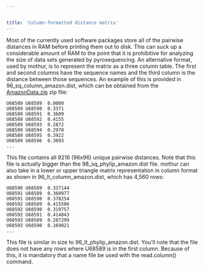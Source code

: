 ```yaml
---


title: 'Column-formatted distance matrix'
---
```

Most of the currently used software packages store all of the pairwise
distances in RAM before printing them out to disk. This can suck up a
considerable amount of RAM to the point that it is prohibitive for
analyzing the size of data sets generated by pyrosequencing. An
alternative format, used by mothur, is to represent the matrix as a
three column table. The first and second columns have the sequence names
and the third column is the distance between those sequences. An example
of this is provided in 96\_sq\_column\_amazon.dist, which can be
obtained from the [ AmazonData.zip](Media:AmazonData.zip) zip
file:

    U68589 U68589  0.0000
    U68589 U68590  0.3371
    U68589 U68591  0.3609
    U68589 U68592  0.4155
    U68589 U68593  0.2872
    U68589 U68594  0.2970
    U68589 U68595  0.3922
    U68589 U68596  0.3093
    ...

This file contains all 9216 (96x96) unique pairwise distances. Note that
this file is actually bigger than the 98\_sq\_phylip\_amazon.dist file.
mothur can also take in a lower or upper triangle matrix representation
in column format as shown in 96\_lt\_column\_amazon.dist, which has
4,560 rows:

    U68590 U68589  0.337144
    U68591 U68589  0.360977
    U68591 U68590  0.378254
    U68592 U68589  0.415506
    U68592 U68590  0.319757
    U68592 U68591  0.414843
    U68593 U68589  0.287299
    U68593 U68590  0.169021
    ...

This file is similar in size to 96\_lt\_phylip\_amazon.dist. You\'ll
note that the file does not have any rows where U68589 is in the first
column. Because of this, it is mandatory that a name file be used with
the read.column() command.
